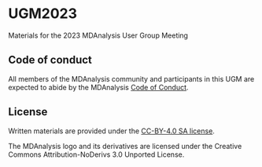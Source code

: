 # UGM2023
Materials for the 2023 MDAnalysis User Group Meeting

## Code of conduct

All members of the MDAnalysis community and participants in this UGM are expected to abide by the MDAnalysis [Code of Conduct](https://www.mdanalysis.org/pages/conduct/).

## License

Written materials are provided under the [CC-BY-4.0 SA license](LICENSE.md).

The MDAnalysis logo and its derivatives are licensed under the Creative Commons Attribution-NoDerivs 3.0 Unported License.
